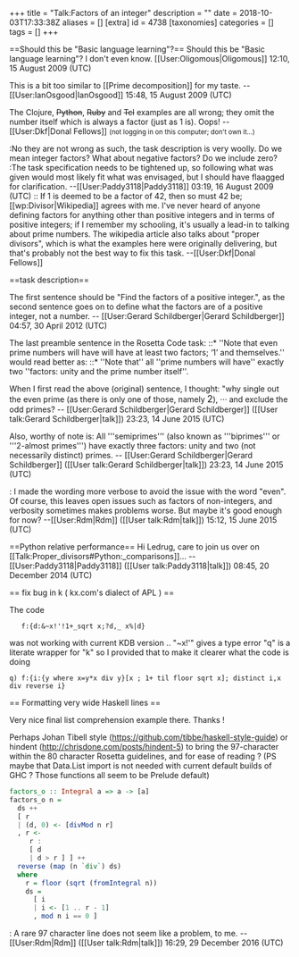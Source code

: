 +++
title = "Talk:Factors of an integer"
description = ""
date = 2018-10-03T17:33:38Z
aliases = []
[extra]
id = 4738
[taxonomies]
categories = []
tags = []
+++

==Should this be "Basic language learning"?==
Should this be "Basic language learning"? I don't even know.
[[User:Oligomous|Oligomous]] 12:10, 15 August 2009 (UTC)

This is a bit too similar to [[Prime decomposition]] for my taste.  --[[User:IanOsgood|IanOsgood]] 15:48, 15 August 2009 (UTC)

The Clojure, <strike>Python</strike>, <strike>Ruby</strike> and <strike>Tcl</strike> examples are all wrong; they omit the number itself which is always a factor (just as 1 is). Oops! --[[User:Dkf|Donal Fellows]] <small>(not logging in on this computer; don't own it...)</small>

:No they are not wrong as such, the task description is very woolly. Do we mean integer factors? What about negative factors? Do we include zero?
:The task specification needs to be tightened up, so following what was given would most likely fit what was envisaged, but I should have flaagged for clarification. --[[User:Paddy3118|Paddy3118]] 03:19, 16 August 2009 (UTC)
:: If 1 is deemed to be a factor of 42, then so must 42 be; [[wp:Divisor|Wikipedia]] agrees with me. I've never heard of anyone defining factors for anything other than positive integers and in terms of positive integers; if I remember my schooling, it's usually a lead-in to talking about prime numbers. The wikipedia article also talks about "proper divisors", which is what the examples here were originally delivering, but that's probably not the best way to fix this task. --[[User:Dkf|Donal Fellows]]

==task description==

The first sentence should be "Find the factors of a positive integer.", as the second sentence goes on to define what the factors are of a positive integer, not a number. -- [[User:Gerard Schildberger|Gerard Schildberger]] 04:57, 30 April 2012 (UTC)


The last preamble sentence in the Rosetta Code task: 
::*   ''Note that even prime numbers will have will have at least two factors; ‘1’ and themselves.''
would read better as: 
::*   ''Note that''    all   ''prime numbers will have''   exactly two   ''factors:   unity and the prime number itself''.


When I first read the above (original) sentence, I thought:   "why single out the even prime (as there is only one of those, namely   <big>2</big>),   ··· and exclude the odd primes?   -- [[User:Gerard Schildberger|Gerard Schildberger]] ([[User talk:Gerard Schildberger|talk]]) 23:23, 14 June 2015 (UTC)



Also, worthy of note is:   All   '''semiprimes'''   (also known as '''biprimes''' or '''2-almost primes''')   have exactly three factors:   unity and two (not necessarily distinct) primes.   -- [[User:Gerard Schildberger|Gerard Schildberger]] ([[User talk:Gerard Schildberger|talk]]) 23:23, 14 June 2015 (UTC)

: I made the wording more verbose to avoid the issue with the word "even". Of course, this leaves open issues such as factors of non-integers, and verbosity sometimes makes problems worse. But maybe it's good enough for now? --[[User:Rdm|Rdm]] ([[User talk:Rdm|talk]]) 15:12, 15 June 2015 (UTC)

==Python relative performance==
Hi Ledrug, care to join us over on [[Talk:Proper_divisors#Python:_comparisons]]... --[[User:Paddy3118|Paddy3118]] ([[User talk:Paddy3118|talk]]) 08:45, 20 December 2014 (UTC)

== fix bug in k ( kx.com's dialect of APL ) ==

The code 
```K
   f:{d:&~x!'!1+_sqrt x;?d,_ x%|d}
```

was not working with current KDB version .. "~x!'" gives a type error
"q" is a literate wrapper for "k" so I provided that to make it clearer what the code is doing

```K
q) f:{i:{y where x=y*x div y}[x ; 1+ til floor sqrt x]; distinct i,x div reverse i}
```


== Formatting very wide Haskell lines ==

Very nice final list comprehension example there. Thanks !

Perhaps Johan Tibell style (https://github.com/tibbe/haskell-style-guide) or hindent (http://chrisdone.com/posts/hindent-5) to bring the 97-character within the 80 character Rosetta guidelines, and for ease of reading  ? (PS maybe that Data.List import is not needed with current default builds of GHC ? Those functions all seem to be Prelude default)


```haskell
factors_o :: Integral a => a -> [a]
factors_o n =
  ds ++
  [ r
  | (d, 0) <- [divMod n r] 
  , r <-
     r :
     [ d
     | d > r ] ] ++
  reverse (map (n `div`) ds)
  where
    r = floor (sqrt (fromIntegral n))
    ds =
      [ i
      | i <- [1 .. r - 1] 
      , mod n i == 0 ]
```


: A rare 97 character line does not seem like a problem, to me. --[[User:Rdm|Rdm]] ([[User talk:Rdm|talk]]) 16:29, 29 December 2016 (UTC)
